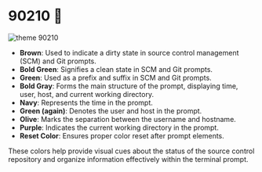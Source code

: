 # 90210 💜

![theme 90210](90210-dark.png)

- **Brown**: Used to indicate a dirty state in source control management (SCM) and Git prompts.
- **Bold Green**: Signifies a clean state in SCM and Git prompts.
- **Green**: Used as a prefix and suffix in SCM and Git prompts.
- **Bold Gray**: Forms the main structure of the prompt, displaying time, user, host, and current working directory.
- **Navy**: Represents the time in the prompt.
- **Green (again)**: Denotes the user and host in the prompt.
- **Olive**: Marks the separation between the username and hostname.
- **Purple**: Indicates the current working directory in the prompt.
- **Reset Color**: Ensures proper color reset after prompt elements.

These colors help provide visual cues about the status of the source control repository and organize information effectively within the terminal prompt.
